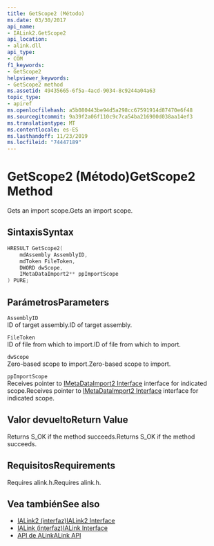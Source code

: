 ```yaml
---
title: GetScope2 (Método)
ms.date: 03/30/2017
api_name:
- IALink2.GetScope2
api_location:
- alink.dll
api_type:
- COM
f1_keywords:
- GetScope2
helpviewer_keywords:
- GetScope2 method
ms.assetid: 49435665-6f5a-4acd-9034-8c9244a04a63
topic_type:
- apiref
ms.openlocfilehash: a5b080443be94d5a298cc67591914d87470e6f48
ms.sourcegitcommit: 9a39f2a06f110c9c7ca54ba216900d038aa14ef3
ms.translationtype: MT
ms.contentlocale: es-ES
ms.lasthandoff: 11/23/2019
ms.locfileid: "74447189"
---
```

# <a name="getscope2-method"></a><span data-ttu-id="66da9-102">GetScope2 (Método)</span><span class="sxs-lookup"><span data-stu-id="66da9-102">GetScope2 Method</span></span>
<span data-ttu-id="66da9-103">Gets an import scope.</span><span class="sxs-lookup"><span data-stu-id="66da9-103">Gets an import scope.</span></span>  
  
## <a name="syntax"></a><span data-ttu-id="66da9-104">Sintaxis</span><span class="sxs-lookup"><span data-stu-id="66da9-104">Syntax</span></span>  
  
```cpp  
HRESULT GetScope2(  
    mdAssembly AssemblyID,  
    mdToken FileToken,  
    DWORD dwScope,  
    IMetaDataImport2** ppImportScope  
) PURE;   
```  
  
## <a name="parameters"></a><span data-ttu-id="66da9-105">Parámetros</span><span class="sxs-lookup"><span data-stu-id="66da9-105">Parameters</span></span>  
 `AssemblyID`  
 <span data-ttu-id="66da9-106">ID of target assembly.</span><span class="sxs-lookup"><span data-stu-id="66da9-106">ID of target assembly.</span></span>  
  
 `FileToken`  
 <span data-ttu-id="66da9-107">ID of file from which to import.</span><span class="sxs-lookup"><span data-stu-id="66da9-107">ID of file from which to import.</span></span>  
  
 `dwScope`  
 <span data-ttu-id="66da9-108">Zero-based scope to import.</span><span class="sxs-lookup"><span data-stu-id="66da9-108">Zero-based scope to import.</span></span>  
  
 `ppImportScope`  
 <span data-ttu-id="66da9-109">Receives pointer to [IMetaDataImport2 Interface](../metadata/imetadataimport2-interface.md) interface for indicated scope.</span><span class="sxs-lookup"><span data-stu-id="66da9-109">Receives pointer to [IMetaDataImport2 Interface](../metadata/imetadataimport2-interface.md) interface for indicated scope.</span></span>  
  
## <a name="return-value"></a><span data-ttu-id="66da9-110">Valor devuelto</span><span class="sxs-lookup"><span data-stu-id="66da9-110">Return Value</span></span>  
 <span data-ttu-id="66da9-111">Returns S_OK if the method succeeds.</span><span class="sxs-lookup"><span data-stu-id="66da9-111">Returns S_OK if the method succeeds.</span></span>  
  
## <a name="requirements"></a><span data-ttu-id="66da9-112">Requisitos</span><span class="sxs-lookup"><span data-stu-id="66da9-112">Requirements</span></span>  
 <span data-ttu-id="66da9-113">Requires alink.h.</span><span class="sxs-lookup"><span data-stu-id="66da9-113">Requires alink.h.</span></span>  
  
## <a name="see-also"></a><span data-ttu-id="66da9-114">Vea también</span><span class="sxs-lookup"><span data-stu-id="66da9-114">See also</span></span>

- [<span data-ttu-id="66da9-115">IALink2 (interfaz)</span><span class="sxs-lookup"><span data-stu-id="66da9-115">IALink2 Interface</span></span>](ialink2-interface.md)
- [<span data-ttu-id="66da9-116">IALink (interfaz)</span><span class="sxs-lookup"><span data-stu-id="66da9-116">IALink Interface</span></span>](ialink-interface.md)
- [<span data-ttu-id="66da9-117">API de ALink</span><span class="sxs-lookup"><span data-stu-id="66da9-117">ALink API</span></span>](index.md)
